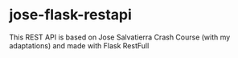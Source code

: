 # jose-flask-restapi
This REST API is based on Jose Salvatierra Crash Course (with my adaptations) and made with Flask RestFull
